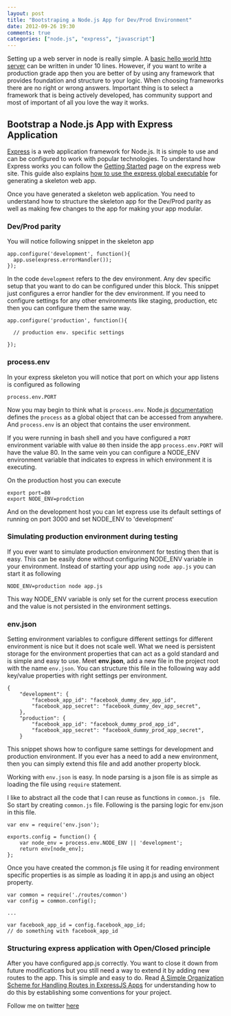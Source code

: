 ```yaml
---
layout: post
title: "Bootstraping a Node.js App for Dev/Prod Environment"
date: 2012-09-26 19:30
comments: true
categories: ["node.js", "express", "javascript"] 
---
```


Setting up a web server in node is really simple. A [basic hello world http server](http://nodeguide.com/beginner.html#a-hello-world-http-server) can be written in under 10 lines. However, if you want to write a production grade app then you are better of by using any framework that provides foundation and structure to your logic. When choosing frameworks there are no right or wrong answers. Important thing is to select a framework that is being actively developed, has community support and most of important of all you love the way it works. 

## Bootstrap a Node.js App with Express Application

[Express](http://expressjs.com) is a web application framework for Node.js. It is simple to use and can be configured to work with popular technologies. To understand how Express works you can follow the [Getting Started](http://expressjs.com/guide.html) page on the express web site. This guide also explains [how to use the express global executable](http://expressjs.com/guide.html#executable) for generating a skeleton web app. 

Once you have generated a skeleton web application. You need to understand how to structure the skeleton app for the Dev/Prod parity as well as making few changes to the app for making your app modular.

### Dev/Prod parity

You will notice following snippet in the skeleton app

```
app.configure('development', function(){
  app.use(express.errorHandler());
});
```
<!-- more -->
In the code `development` refers to the dev environment. Any dev specific setup that you want to do can be configured under this block. This snippet just configures a error handler for the dev environment. If you need to configure settings for any other environments like staging, production, etc then you can configure them the same way.

```
app.configure('production', function(){

  // production env. specific settings 

});
```
### process.env

In your express skeleton you will notice that port on which your app listens is configured as following

```
process.env.PORT
```

Now you may begin to think what is `process.env`. Node.js [documentation](http://nodejs.org/api/process.html#process_process) defines the `process` as a global object that can be accessed from anywhere. And `process.env` is an object that contains the user environment.

If you were running in bash shell and you have configured a `PORT` environment variable with value `80` then inside the app `process.env.PORT` will have the value 80. In the same vein you can configure a NODE_ENV environment variable that indicates to express in which environment it is executing.

On the production host you can execute

```
export port=80
export NODE_ENV=prodction
```

And on the development host you can let express use its default settings of running on port 3000 and set NODE_ENV to 'development'

### Simulating production environment during testing

If you ever want to simulate production environment for testing then that is easy. This can be easily done without configuring NODE_ENV variable in your environment. Instead of starting your app using `node app.js` you can start it as following

```  
NODE_ENV=production node app.js
```
This way NODE_ENV variable is only set for the current process execution and the value is not persisted in the environment settings.

### env.json

Setting environment variables to configure different settings for different environment is nice but it does not scale well. What we need is persistent storage for the environment properties that can act as a gold standard and is simple and easy to use. Meet **env.json**, add a new file in the project root with the name `env.json`. You can structure this file in the following way add key/value properties with right settings per environment.

```
{
	"development": {
		"facebook_app_id": "facebook_dummy_dev_app_id",
		"facebook_app_secret": "facebook_dummy_dev_app_secret",
	}, 
	"production": {
		"facebook_app_id": "facebook_dummy_prod_app_id",
		"facebook_app_secret": "facebook_dummy_prod_app_secret",
	}
```

This snippet shows how to configure same settings for development and production environment. If you ever has a need to add a new environment, then you can simply extend this file and add another property block.

Working with `env.json` is easy. In node parsing is a json file is as simple as loading the file using `require` statement. 

I like to abstract all the code that I can reuse as functions in `common.js ` file. So start by creating `common.js` file. Following is the parsing logic for env.json in this file.  

```
var env = require('env.json');

exports.config = function() {
	var node_env = process.env.NODE_ENV || 'development';
	return env[node_env];
};
```

Once you have created the common.js file using it for reading environment specific properties is as simple as loading it in app.js and using an object property. 

```
var common = require('./routes/common')
var config = common.config();

...

var facebook_app_id = config.facebook_app_id;
// do something with facebook_app_id

```

### Structuring express application with Open/Closed principle

After you have configured app.js correctly. You want to close it down from future modifications but you still need a way to extend it by adding new routes to the app. This is simple and easy to do. Read [A Simple Organization Scheme for Handling Routes in ExpressJS Apps](http://blog.pixelingene.com/2012/06/a-simple-organization-scheme-for-expressjs-apps/) for understanding how to do this by establishing some conventions for your project.

Follow me on twitter [here](http://twitter.com/hgilani)
